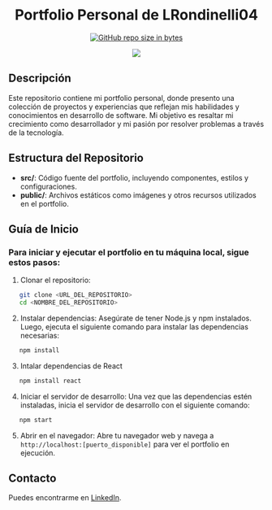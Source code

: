 <div align="center">
  
# Portfolio Personal de LRondinelli04
  
[![GitHub repo size in bytes](https://img.shields.io/github/repo-size/LRondinelli04/portfolio.dev)](https://github.com/LRondinelli04/portfolio.dev)

</div> 

<div align="center">
<a href="https://portfolio-dev-nine-pi.vercel.app/">

<img src="/public/portfolio.jpeg">

</a>
<p></p>
</div>

## Descripción

Este repositorio contiene mi portfolio personal, donde presento una colección de proyectos y experiencias que reflejan mis habilidades y conocimientos en desarrollo de software. Mi objetivo es resaltar mi crecimiento como desarrollador y mi pasión por resolver problemas a través de la tecnología.

## Estructura del Repositorio

- **src/**: Código fuente del portfolio, incluyendo componentes, estilos y configuraciones.
- **public/**: Archivos estáticos como imágenes y otros recursos utilizados en el portfolio.

## Guía de Inicio
### Para iniciar y ejecutar el portfolio en tu máquina local, sigue estos pasos:

1. Clonar el repositorio:
```sh
   git clone <URL_DEL_REPOSITORIO>
   cd <NOMBRE_DEL_REPOSITORIO>
   ```

2. Instalar dependencias: Asegúrate de tener Node.js y npm instalados. Luego, ejecuta el siguiente comando para instalar las dependencias necesarias:
```sh
   npm install
   ```

3. Intalar dependencias de React
```sh
   npm install react
   ```

4. Iniciar el servidor de desarrollo: Una vez que las dependencias estén instaladas, inicia el servidor de desarrollo con el siguiente comando:
```sh
   npm start
   ```

5. Abrir en el navegador: Abre tu navegador web y navega a `http://localhost:[puerto_disponible]` para ver el portfolio en ejecución.

## Contacto

Puedes encontrarme en <a href="https://www.linkedin.com/in/lucas-rondinelli-9b83a9267">LinkedIn</a>.


